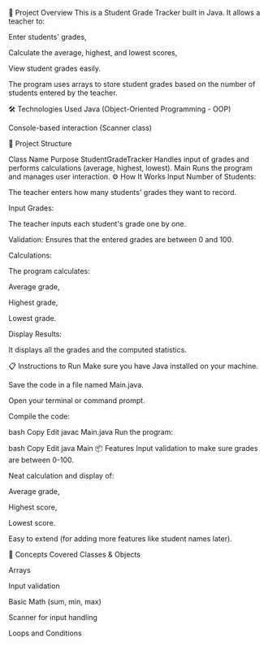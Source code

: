 🚀 Project Overview
This is a Student Grade Tracker built in Java.
It allows a teacher to:

Enter students' grades,

Calculate the average, highest, and lowest scores,

View student grades easily.

The program uses arrays to store student grades based on the number of students entered by the teacher.

🛠 Technologies Used
Java (Object-Oriented Programming - OOP)

Console-based interaction (Scanner class)

🧱 Project Structure

Class Name	Purpose
StudentGradeTracker	Handles input of grades and performs calculations (average, highest, lowest).
Main	Runs the program and manages user interaction.
⚙️ How It Works
Input Number of Students:

The teacher enters how many students' grades they want to record.

Input Grades:

The teacher inputs each student's grade one by one.

Validation: Ensures that the entered grades are between 0 and 100.

Calculations:

The program calculates:

Average grade,

Highest grade,

Lowest grade.

Display Results:

It displays all the grades and the computed statistics.

📋 Instructions to Run
Make sure you have Java installed on your machine.

Save the code in a file named Main.java.

Open your terminal or command prompt.

Compile the code:

bash
Copy
Edit
javac Main.java
Run the program:

bash
Copy
Edit
java Main
📦 Features
Input validation to make sure grades are between 0-100.

Neat calculation and display of:

Average grade,

Highest score,

Lowest score.

Easy to extend (for adding more features like student names later).

🧠 Concepts Covered
Classes & Objects

Arrays

Input validation

Basic Math (sum, min, max)

Scanner for input handling

Loops and Conditions
